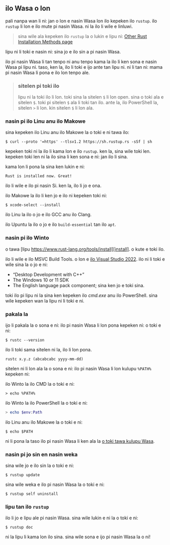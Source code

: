 ## ilo Wasa o lon

pali nanpa wan li ni: jan o lon e nasin Wasa lon ilo kepeken ilo `rustup`. ilo `rustup` li lon e ilo mute pi nasin Wasa. ni la ilo li wile e linluwi. <!-- o toki ala e nimi linluwi-->

> sina wile ala kepeken ilo `rustup` la o lukin e lipu ni: [Other Rust Installation Methods page][otherinstall]

lipu ni li toki e nasin ni: sina jo e ilo sin a pi nasin Wasa.

ilo pi nasin Wasa li tan tenpo ni anu tenpo kama la ilo li ken sona e nasin Wasa pi lipu ni. taso, ken la, ilo li toki e ijo ante tan lipu ni. ni li tan ni: mama pi nasin Wasa li pona e ilo lon tenpo ale.

> ### sitelen pi toki ilo
>
> lipu ni la toki ilo li lon. toki sina la sitelen `$` li lon open. sina o toki ala e sitelen `$`. toki pi sitelen `$` ala li toki tan ilo. ante la, ilo PowerShell la, sitelen `>` li lon. kin sitelen `$` li lon ala.

### nasin pi ilo Linu anu ilo Makowe

sina kepeken ilo Linu anu ilo Makowe la o toki e ni tawa ilo:

```console
$ curl --proto '=https' --tlsv1.2 https://sh.rustup.rs -sSf | sh
```

kepeken toki ni la ilo li kama lon e ilo `rustup`. ken la, sina wile toki len. kepeken toki len ni la ilo sina li ken sona e ni: jan ilo li sina.

kama lon li pona la sina ken lukin e ni:

```text
Rust is installed now. Great!
```

ilo li wile e ilo pi nasin Si. ken la, ilo li jo e ona.

ilo Makowe la ilo li ken jo e ilo ni kepeken toki ni:

```console
$ xcode-select --install
```

ilo Linu la ilo o jo e ilo GCC anu ilo Clang.

ilo Upuntu la ilo o jo e ilo `build-essential` tan ilo `apt`.

### nasin pi ilo Winto

o tawa [lipu https://www.rust-lang.org/tools/install][install]. o kute e toki ilo.

ilo li wile e ilo MSVC Build Tools. o lon e [ilo Visual Studio 2022][visualstudio]. ilo ni li toki e wile sina la o jo e ni:

* “Desktop Development with C++”
* The Windows 10 or 11 SDK
* The English language pack component; sina ken jo e toki sina.

toki ilo pi lipu ni la sina ken kepeken ilo *cmd.exe* anu ilo PowerShell. sina wile kepeken wan la lipu ni li toki e ni.

### pakala la

ijo li pakala la o sona e ni: ilo pi nasin Wasa li lon pona kepeken ni: o toki e ni:

```console
$ rustc --version
```

ilo li toki sama sitelen ni la, ilo li lon pona.

```text
rustc x.y.z (abcabcabc yyyy-mm-dd)
```

sitelen ni li lon ala la o sona e ni: ilo pi nasin Wasa li lon kulupu `%PATH%` kepeken ni:

ilo Winto la ilo CMD la o toki e ni:

```console
> echo %PATH%
```

ilo Winto la ilo PowerShell la o toki e ni:

```powershell
> echo $env:Path
```

ilo Linu anu ilo Makowe la o toki e ni:

```console
$ echo $PATH
```

ni li pona la taso ilo pi nasin Wasa li ken ala la [o toki tawa kulupu Wasa][community].

### nasin pi jo sin en nasin weka

sina wile jo e ilo sin la o toki e ni:

```console
$ rustup update
```

sina wile weka e ilo pi nasin Wasa la o toki e ni:

```console
$ rustup self uninstall
```

### lipu tan ilo `rustup`

ilo li jo e lipu ale pi nasin Wasa. sina wile lukin e ni la o toki e ni:

```console
$ rustup doc
```

ni la lipu li kama lon ilo sina. sina wile sona e ijo pi nasin Wasa la o ni!

[otherinstall]: https://forge.rust-lang.org/infra/other-installation-methods.html
[install]: https://www.rust-lang.org/tools/install
[visualstudio]: https://visualstudio.microsoft.com/downloads/
[community]: https://www.rust-lang.org/community
